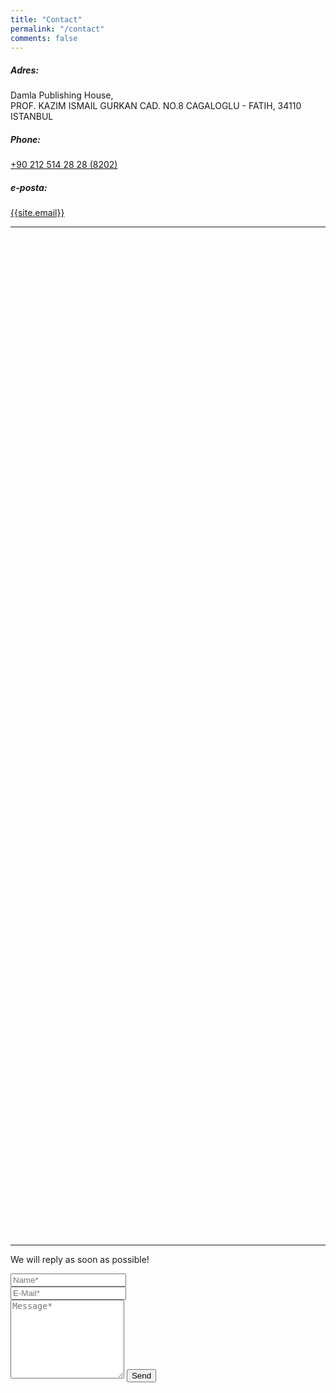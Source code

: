 ```yaml
---
title: "Contact"
permalink: "/contact"
comments: false
---
```


<h5>Adres:</h5>
<div>Damla Publishing House,
<br>
PROF. KAZIM ISMAIL GURKAN CAD. NO.8
CAGALOGLU - FATIH, 34110 ISTANBUL</div>
<h5>Phone:</h5>
<div><a href="tel:+902125142828,8202">+90 212 514 28 28 (8202)</a></div>
<h5>e-posta:</h5>
<div><a href="mailto:{{site.email}}">{{site.email}}</a></div>
<hr>

<div class="mapouter">
    <div class="gmap_canvas">
        <iframe width="800px" height="400px" id="gmap_canvas" src="https://maps.google.com/maps?q=Damla%20Yay%C4%B1nevi&t=&z=15&ie=UTF8&iwloc=&output=embed" frameborder="0" scrolling="no" marginheight="0" marginwidth="0"></iframe>
        <br><style>.mapouter{position:relative;text-align:right;height:40vh;width:80vh;}</style>
        <style>.gmap_canvas {overflow:hidden;background:none!important;height:40vh;width:80vh;}</style>
    </div>
</div>

<hr>
<form action="https://formspree.io/f/xyyojrqo" method="POST">    
<p class="mb-4"> We will reply as soon as possible!</p>
<div class="form-group row">
<div class="col-md-6">
<input class="form-control" type="text" name="name" placeholder="Name*" required>
</div>
<div class="col-md-6">
<input class="form-control" type="email" name="_replyto" placeholder="E-Mail*" required>
</div>
</div>
<textarea rows="8" class="form-control mb-3" name="message" placeholder="Message*" required></textarea>    
<input class="btn btn-success" type="submit" value="Send">
</form>
